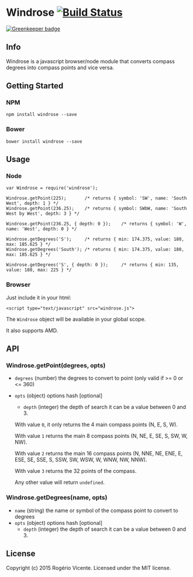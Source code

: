 # Windrose [![Build Status](https://secure.travis-ci.org/rogeriopvl/windrose.png?branch=master)](http://travis-ci.org/rogeriopvl/windrose)

[![Greenkeeper badge](https://badges.greenkeeper.io/rogeriopvl/windrose.svg)](https://greenkeeper.io/)

## Info

Windrose is a javascript browser/node module that converts compass degrees into compass points and vice versa.

## Getting Started

### NPM

    npm install windrose --save

### Bower

    bower install windrose --save

## Usage

### Node

    var Windrose = require('windrose');

    Windrose.getPoint(225);       /* returns { symbol: 'SW', name: 'South West', depth: 1 } */
    Windrose.getPoint(236.25);    /* returns { symbol: SWbW, name: 'South West by West', depth: 3 } */

    Windrose.getPoint(236.25, { depth: 0 });    /* returns { symbol: 'W', name: 'West', depth: 0 } */

    Windrose.getDegrees('S');     /* returns { min: 174.375, value: 180, max: 185.625 } */
    Windrose.getDegrees('South'); /* returns { min: 174.375, value: 180, max: 185.625 } */

    Windrose.getDegrees('S', { depth: 0 });     /* returns { min: 135, value: 180, max: 225 } */

### Browser

Just include it in your html:

    <script type="text/javascript" src="windrose.js">

The `Windrose` object will be available in your global scope.

It also supports AMD.

## API

### Windrose.getPoint(degrees, opts)

* `degrees` (number) the degrees to convert to point (only valid if >= 0 or <= 360)
* `opts` (object) options hash [optional]
    * `depth` (integer) the depth of search it can be a value between 0 and 3.

    With value `0`, it only returns the 4 main compass points (N, E, S, W).

    With value `1` returns the main 8 compass points (N, NE, E, SE, S, SW, W, NW).

    With value `2` returns the main 16 compass points (N, NNE, NE, ENE, E, ESE, SE, SSE, S, SSW, SW, WSW, W, WNW, NW, NNW).

    With value `3` returns the 32 points of the compass.

    Any other value will return `undefined`.

### Windrose.getDegrees(name, opts)

* `name` (string) the name or symbol of the compass point to convert to degrees
* `opts` (object) options hash [optional]
    * `depth` (integer) the depth of search it can be a value between 0 and 3.

## License
Copyright (c) 2015 Rogério Vicente. Licensed under the MIT license.
